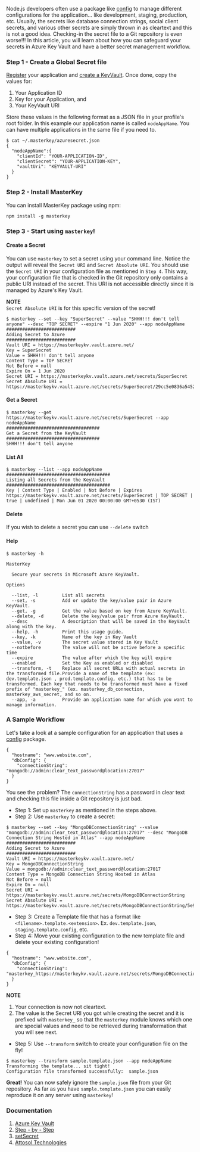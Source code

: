 Node.js developers often use a package like [config](https://www.npmjs.com/package/config) to manage different configurations for the application... like development, staging, production, etc. Usually, the secrets like database connection strings, social client secrets, and various other secrets are simply thrown in as cleartext and this is not a good idea. Checking-in the secret file to a Git repository is even worse!!! In this article, you will learn about how you can safeguard your secrets in Azure Key Vault and have a better secret management workflow.

### Step 1 - Create a Global Secret file
[Register](https://docs.microsoft.com/en-us/azure/key-vault/key-vault-get-started#a-idregisteraregister-an-application-with-azure-active-directory) your application and [create a KeyVault](https://docs.microsoft.com/en-us/azure/key-vault/key-vault-get-started). Once done, copy the values for:

1. Your Application ID
2. Key for your Application, and
3. Your KeyVault URI

Store these values in the following format as a JSON file in your profile's root folder. In this example our application name is called `nodeAppName`. You can have multiple applications in the same file if you need to.

```
$ cat ~/.masterkey/azuresecret.json
{
  "nodeAppName":{
    "clientId": "YOUR-APPLICATION-ID",
    "clientSecret": "YOUR-APPLICATION-KEY",
    "vaultUri": "KEYVAULT-URI"
  }
}
```

### Step 2 - Install MasterKey
You can install MasterKey package using npm:
```
npm install -g masterkey
```
### Step 3 - Start using `masterkey`!
#### Create a Secret
You can use `masterkey` to set a secret using your command line. Notice the output will reveal the `Secret URI` and `Secret Absolute URI`. You should use the `Secret URI` in your configuration file as mentioned in `Step 4`. This way, your configuration file that is checked in the Git repository only contains a public URI instead of the secret. This URI is not accessible directly since it is managed by Azure's Key Vault.

**NOTE**  
`Secret Absolute URI` is for this specific version of the secret!

```
$ masterkey --set --key "SuperSecret" --value "SHHH!!! don't tell anyone" --desc "TOP SECRET" --expire "1 Jun 2020" --app nodeAppName
##########################
Adding Secret to Azure
##########################
Vault URI = https://masterkeykv.vault.azure.net/
Key = SuperSecret
Value = SHHH!!! don't tell anyone
Content Type = TOP SECRET
Not Before = null
Expire On = 1 Jun 2020
Secret URI = https://masterkeykv.vault.azure.net/secrets/SuperSecret
Secret Absolute URI = https://masterkeykv.vault.azure.net/secrets/SuperSecret/29cc5e0836a54524bc35d07c6f7d95c5
```
#### Get a Secret
```
$ masterkey --get https://masterkeykv.vault.azure.net/secrets/SuperSecret --app nodeAppName
###################################
Get a Secret from the KeyVault
###################################
SHHH!!! don't tell anyone
```
#### List All
```
$ masterkey --list --app nodeAppName
#######################################
Listing all Secrets from the KeyVault
#######################################
Key | Content Type | Enabled | Not Before | Expires
https://masterkeykv.vault.azure.net/secrets/SuperSecret | TOP SECRET | true | undefined | Mon Jun 01 2020 00:00:00 GMT+0530 (IST)
```
#### Delete
If you wish to delete a secret you can use `--delete` switch

#### Help
```
$ masterkey -h

MasterKey

  Secure your secrets in Microsoft Azure KeyVault. 

Options

  --list, -l         List all secrets                                                              
  --set, -s          Add or update the key/value pair in Azure KeyVault.                           
  --get, -g          Get the value based on key from Azure KeyVault.                               
  --delete, -d       Delete the key/value pair from Azure KeyVault.                                
  --desc             A description that will be saved in the KeyVault along with the key.          
  --help, -h         Print this usage guide.                                                       
  --key, -k          Name of the key in Key Vault                                                  
  --value, -v        The secret value stored in Key Vault                                          
  --notbefore        The value will not be active before a specific time                           
  --expire           The value after which the key will expire                                     
  --enabled          Set the Key as enabled or disabled                                            
  --transform, -t    Replace all secret URLs with actual secrets in the transformed file.Provide a name of the template (ex: dev.template.json , prod.template.config, etc.) that has to be transformed. Each key that needs to be transformed must have a fixed prefix of "masterkey_" (ex. masterkey_db_connection, masterkey_aws_secret, and so on.                                              
  --app, -a          Provide an application name for which you want to manage information.       
```

### A Sample Workflow
Let's take a look at a sample configuration for an application that uses a [config](https://www.npmjs.com/package/config) package.

```
{
  "hostname": "www.website.com",
  "dbConfig": {
    "connectionString": "mongodb://admin:clear_text_password@location:27017"
  }
}
```
You see the problem? The `connectionString` has a password in clear text and checking this file inside a Git repository is just bad. 

- Step 1: Set up `masterkey` as mentioned in the steps above.
- Step 2: Use `masterkey` to create a secret:
```
$ masterkey --set --key "MongoDBConnectionString" --value "mongodb://admin:clear_text_password@location:27017" --desc "MongoDB Connection String Hosted in Atlas" --app nodeAppName
##########################
Adding Secret to Azure
##########################
Vault URI = https://masterkeykv.vault.azure.net/
Key = MongoDBConnectionString
Value = mongodb://admin:clear_text_password@location:27017
Content Type = MongoDB Connection String Hosted in Atlas
Not Before = null
Expire On = null
Secret URI = https://masterkeykv.vault.azure.net/secrets/MongoDBConnectionString
Secret Absolute URI = https://masterkeykv.vault.azure.net/secrets/MongoDBConnectionString/5e97d2da953c4aa7b6b97c0f723c0e4a
```
- Step 3: Create a Template file that has a format like `<filename>.template.<extension>`. Ex. `dev.template.json`, `staging.template.config`, etc.
- Step 4: Move your existing configuration to the new template file and delete your existing configuration! 

```
{
  "hostname": "www.website.com",
  "dbConfig": {
    "connectionString": "masterkey_https://masterkeykv.vault.azure.net/secrets/MongoDBConnectionString"
  }
}
```
**NOTE**  
1. Your connection is now not cleartext.
2. The value is the Secret URI you got while creating the secret and it is prefixed with `masterkey_` so that the `masterkey` module knows which one are special values and need to be retrieved during transformation that you will see next.

- Step 5: Use `--transform` switch to create your configuration file on the fly!
```
$ masterkey --transform sample.template.json --app nodeAppName
Transforming the template... sit tight!
Configuration file transformed successfully:  sample.json
```

**Great!** You can now safely ignore the `sample.json` file from your Git repository. As far as you have `sample.template.json` you can easily reproduce it on any server using `masterkey`!

### Documentation
1. [Azure Key Vault](https://azure.microsoft.com/en-in/services/key-vault/)  
2. [Step - by - Step](https://blogs.technet.microsoft.com/kv/2015/06/02/azure-key-vault-step-by-step/)  
3. [setSecret](http://azure.github.io/azure-sdk-for-node/azure-keyvault/latest/KeyVaultClient.html#setSecret)  
4. [Attosol Technologies](https://www.attosol.com/tag/mean/)
